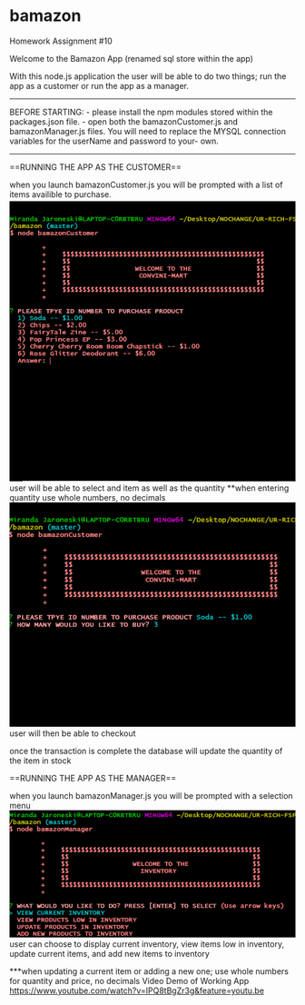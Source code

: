 # bamazon
Homework Assignment #10


Welcome to the Bamazon App (renamed sql store within the app)

With this node.js application the user will be able to do two things; run the app as a customer or run the app as a manager.

****************************
BEFORE STARTING: - please install the npm modules stored within the packages.json file.
				 - open both the bamazonCustomer.js and bamazonManager.js files. You will need to replace the MYSQL connection variables for the userName and password to your- own.
****************************

==RUNNING THE APP AS THE CUSTOMER==

when you launch bamazonCustomer.js you will be prompted with a list of items availible to purchase.
![Alt text](https://github.com/MJJaroneski/bamazon/blob/master/Capture.PNG)
user will be able to select and item as well as the quantity **when entering quantity use whole numbers, no decimals
![Alt text](https://github.com/MJJaroneski/bamazon/blob/master/Capture2.PNG)
user will then be able to checkout

once the transaction is complete the database will update the quantity of the item in stock


==RUNNING THE APP AS THE MANAGER==

when you launch bamazonManager.js you will be prompted with a selection menu
![Alt text](https://github.com/MJJaroneski/bamazon/blob/master/Capture3.PNG)
user can choose to display current inventory, view items low in inventory, update current items, and add new items to inventory

***when updating a current item or adding a new one; use whole numbers for quantity and price, no decimals
Video Demo of Working App
https://www.youtube.com/watch?v=IPQ8tBgZr3g&feature=youtu.be

